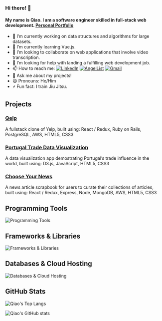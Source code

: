 ### Hi there! 👋

#### My name is Qiao. I am a software engineer skilled in full-stack web development. [Personal Portfolio](https://qiaoyanghan.com/)

- 🔭 I’m currently working on data structures and algorithms for large datasets.
- 🌱 I’m currently learning Vue.js.
- 👯 I’m looking to collaborate on web applications that involve video transcription.
- 🤔 I’m looking for help with landing a fulfilling web development job.
- 📫 How to reach me:
[![LinkedIn](https://img.shields.io/badge/linkedin-%230077B5.svg?style=for-the-badge&logo=linkedin&logoColor=white)](https://www.linkedin.com/in/qiaoyanghan/)
[![AngelList](https://img.shields.io/badge/AngelList-%23D4D4D4.svg?style=for-the-badge&logo=AngelList&logoColor=white)](https://angel.co/u/qiaoyanghan)
[![Gmail](https://img.shields.io/badge/Gmail-D14836?style=for-the-badge&logo=gmail&logoColor=white)](mailto:qyhwork@gmail.com)
- 💬 Ask me about my projects!
- 😄 Pronouns: He/Him
- ⚡ Fun fact: I train Jiu Jitsu.

## Projects
### [Qelp](https://qelp.onrender.com)
A fullstack clone of Yelp, built using: React / Redux, Ruby on Rails, PostgreSQL, AWS, HTML5, CSS3

### [Portugal Trade Data Visualization](https://qyhappacademy.github.io/portugal_trade_data_visualization)
A data visualization app demostrating Portugal’s trade influence in the world, built using: D3.js, JavaScript, HTML5, CSS3

### [Choose Your News](https://choose-your-news.onrender.com)
A news article scrapbook for users to curate their collections of articles, built using: React / Redux, Express, Node, MongoDB, AWS, HTML5, CSS3

## Programming Tools
![Programming Tools](https://skills.thijs.gg/icons?i=js,ruby,php,python,java,html,css,sass)

## Frameworks & Libraries
![Frameworks & Libraries](https://skills.thijs.gg/icons?i=react,redux,express,nodejs,jquery,rails,laravel)

## Databases & Cloud Hosting
![Databases & Cloud Hosting](https://skills.thijs.gg/icons?i=postgres,sqlite,mysql,mongodb,aws)

## GitHub Stats
![Qiao's Top Langs](https://github-readme-stats.vercel.app/api/top-langs/?username=qyhAppAcademy)

![Qiao's GitHub stats](https://github-readme-stats.vercel.app/api?username=qyhAppAcademy&show_icons=true&count_private=true)
